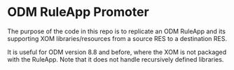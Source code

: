 # ODM RuleApp Promoter

The purpose of the code in this repo is to replicate an ODM RuleApp and its supporting XOM libraries/resources from a source RES to a destination RES.

It is useful for ODM version 8.8 and before, where the XOM is not packaged with the RuleApp. Note that it does not handle recursively defined libraries.

